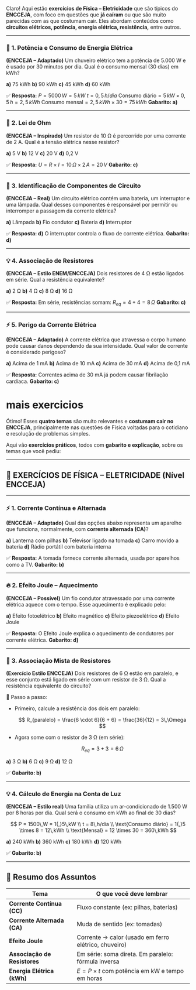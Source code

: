 Claro! Aqui estão **exercícios de Física – Eletricidade** que são típicos do **ENCCEJA**, com foco em questões que **já caíram** ou que são muito parecidas com as que costumam cair. Eles abordam conteúdos como **circuitos elétricos, potência, energia elétrica, resistência,** entre outros.

---

### 🔌 **1. Potência e Consumo de Energia Elétrica**

**(ENCCEJA – Adaptado)**
Um chuveiro elétrico tem a potência de 5.000 W e é usado por 30 minutos por dia. Qual é o consumo mensal (30 dias) em kWh?

**a)** 75 kWh
**b)** 90 kWh
**c)** 45 kWh
**d)** 60 kWh

✅ **Resposta:**
$P = 5000\,W = 5\,kW$
$t = 0,5\,h/dia$
$\text{Consumo diário} = 5\,kW \times 0,5\,h = 2,5\,kWh$
$\text{Consumo mensal} = 2,5\,kWh \times 30 = 75\,kWh$
**Gabarito: a)**

---

### 🔋 **2. Lei de Ohm**

**(ENCCEJA – Inspirado)**
Um resistor de 10 Ω é percorrido por uma corrente de 2 A. Qual é a tensão elétrica nesse resistor?

**a)** 5 V
**b)** 12 V
**c)** 20 V
**d)** 0,2 V

✅ **Resposta:**
$U = R \times I = 10\,\Omega \times 2\,A = 20\,V$
**Gabarito: c)**

---

### 🔦 **3. Identificação de Componentes de Circuito**

**(ENCCEJA – Real)**
Um circuito elétrico contém uma bateria, um interruptor e uma lâmpada. Qual desses componentes é responsável por permitir ou interromper a passagem da corrente elétrica?

**a)** Lâmpada
**b)** Fio condutor
**c)** Bateria
**d)** Interruptor

✅ **Resposta: d)** O interruptor controla o fluxo de corrente elétrica.
**Gabarito: d)**

---

### 💡 **4. Associação de Resistores**

**(ENCCEJA – Estilo ENEM/ENCCEJA)**
Dois resistores de 4 Ω estão ligados em série. Qual a resistência equivalente?

**a)** 2 Ω
**b)** 4 Ω
**c)** 8 Ω
**d)** 16 Ω

✅ **Resposta:** Em série, resistências somam:
$R_{eq} = 4 + 4 = 8\,\Omega$
**Gabarito: c)**

---

### ⚡ **5. Perigo da Corrente Elétrica**

**(ENCCEJA – Adaptado)**
A corrente elétrica que atravessa o corpo humano pode causar danos dependendo da sua intensidade. Qual valor de corrente é considerado perigoso?

**a)** Acima de 1 mA
**b)** Acima de 10 mA
**c)** Acima de 30 mA
**d)** Acima de 0,1 mA

✅ **Resposta:** Correntes acima de 30 mA já podem causar fibrilação cardíaca.
**Gabarito: c)**



# mais exercicios


Ótimo! Esses **quatro temas** são muito relevantes e **costumam cair no ENCCEJA**, principalmente nas questões de Física voltadas para o cotidiano e resolução de problemas simples.

Aqui vão **exercícios práticos**, todos com **gabarito e explicação**, sobre os temas que você pediu:

---

## 📘 EXERCÍCIOS DE FÍSICA – ELETRICIDADE (Nível ENCCEJA)

---

### ⚡ **1. Corrente Contínua e Alternada**

**(ENCCEJA – Adaptado)**
Qual das opções abaixo representa um aparelho que funciona, normalmente, com **corrente alternada (CA)**?

**a)** Lanterna com pilhas
**b)** Televisor ligado na tomada
**c)** Carro movido a bateria
**d)** Rádio portátil com bateria interna

✅ **Resposta:** A tomada fornece corrente alternada, usada por aparelhos como a TV.
**Gabarito: b)**

---

### 🔥 **2. Efeito Joule – Aquecimento**

**(ENCCEJA – Possível)**
Um fio condutor atravessado por uma corrente elétrica aquece com o tempo. Esse aquecimento é explicado pelo:

**a)** Efeito fotoelétrico
**b)** Efeito magnético
**c)** Efeito piezoelétrico
**d)** Efeito Joule

✅ **Resposta:** O Efeito Joule explica o aquecimento de condutores por corrente elétrica.
**Gabarito: d)**

---

### 🔗 **3. Associação Mista de Resistores**

**(Exercício Estilo ENCCEJA)**
Dois resistores de 6 Ω estão em paralelo, e esse conjunto está ligado em série com um resistor de 3 Ω. Qual a resistência equivalente do circuito?

📌 Passo a passo:

* Primeiro, calcule a resistência dos dois em paralelo:

  $$
  R_{paralelo} = \frac{6 \cdot 6}{6 + 6} = \frac{36}{12} = 3\,\Omega
  $$
* Agora some com o resistor de 3 Ω (em série):

  $$
  R_{eq} = 3 + 3 = 6\,\Omega
  $$

**a)** 3 Ω
**b)** 6 Ω
**c)** 9 Ω
**d)** 12 Ω

✅ **Gabarito: b)**

---

### 💡 **4. Cálculo de Energia na Conta de Luz**

**(ENCCEJA – Estilo real)**
Uma família utiliza um ar-condicionado de 1.500 W por 8 horas por dia. Qual será o consumo em kWh ao final de 30 dias?

$$
P = 1500\,W = 1{,}5\,kW \\
t = 8\,h/dia \\
\text{Consumo diário} = 1{,}5 \times 8 = 12\,kWh \\
\text{Mensal} = 12 \times 30 = 360\,kWh
$$

**a)** 240 kWh
**b)** 360 kWh
**c)** 180 kWh
**d)** 120 kWh

✅ **Gabarito: b)**

---

## 🎯 Resumo dos Assuntos

| Tema                         | O que você deve lembrar                              |
| ---------------------------- | ---------------------------------------------------- |
| **Corrente Contínua (CC)**   | Fluxo constante (ex: pilhas, baterias)               |
| **Corrente Alternada (CA)**  | Muda de sentido (ex: tomadas)                        |
| **Efeito Joule**             | Corrente → calor (usado em ferro elétrico, chuveiro) |
| **Associação de Resistores** | Em série: soma direta. Em paralelo: fórmula inversa  |
| **Energia Elétrica (kWh)**   | $E = P \times t$ com potência em kW e tempo em horas |
